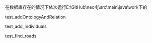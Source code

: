 在数据库存在的情况下依次运行E:\GitHub\neo4j\src\main\java\work下的

test_addOntologyAndRelation

test_add_individuals

test_find_roads